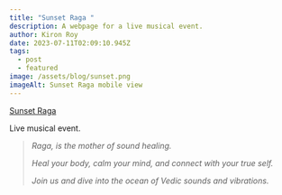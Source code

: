 ```yaml
---
title: "Sunset Raga "
description: A webpage for a live musical event.
author: Kiron Roy
date: 2023-07-11T02:09:10.945Z
tags:
  - post
  - featured
image: /assets/blog/sunset.png
imageAlt: Sunset Raga mobile view
---
```

<!--StartFragment-->

[Sunset Raga ](https://kironroy.dev/sunsetraga/sunsetraga)[](https://kironroy.dev/sunsetraga/sunsetraga)

<!--EndFragment-->

<!--StartFragment-->

L﻿ive musical event.

> *Raga, is the mother of sound healing.*
>
>
>
> *Heal your body, calm your mind, and connect with your true self.*
>
>
>
> *Join us and dive into the ocean of Vedic sounds and vibrations.*

<!--EndFragment-->